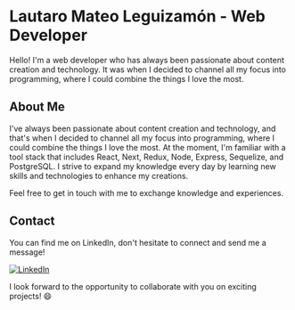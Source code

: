 # Lautaro Mateo Leguizamón - Web Developer

Hello! I'm a web developer who has always been passionate about content creation and technology. It was when I decided to channel all my focus into programming, where I could combine the things I love the most.

## About Me

I've always been passionate about content creation and technology, and that's when I decided to channel all my focus into programming, where I could combine the things I love the most. At the moment, I'm familiar with a tool stack that includes React, Next, Redux, Node, Express, Sequelize, and PostgreSQL. I strive to expand my knowledge every day by learning new skills and technologies to enhance my creations.

Feel free to get in touch with me to exchange knowledge and experiences.

## Contact

You can find me on LinkedIn, don't hesitate to connect and send me a message!

[![LinkedIn](https://raw.githubusercontent.com/linkedin/inicons/master/originals/linkedin.svg)](https://www.linkedin.com/in/lautaro-mateo-leguizamon-35b902279/)

I look forward to the opportunity to collaborate with you on exciting projects! 😄

